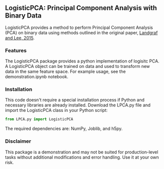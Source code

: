 ## LogisticPCA: Principal Component Analysis with Binary Data
LogisticPCA provides a method to perform Principal Component Analysis (PCA) on binary data using methods outlined in the original paper, [Landgraf and Lee, 2015](https://arxiv.org/pdf/1510.06112.pdf).

### Features
The LogisticPCA package provides a python implementation of logisitc PCA. A LogisticPCA object can be trained on data and used to transform new data in the same feature space. For example usage, see the demonstration.ipynb notebook. 

### Installation
This code doesn't require a special installation process if Python and necessary libraries are already installed. Download the LPCA.py file and import the LogisticPCA class in your Python script:

```python
from LPCA.py import LogisticPCA
```

The required dependencies are: NumPy, Joblib, and h5py. 

### Disclaimer
This package is a demonstration and may not be suited for production-level tasks without additional modifications and error handling. Use it at your own risk.

